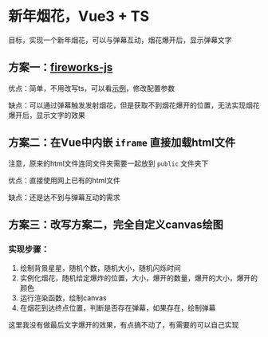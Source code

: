 # 新年烟花，Vue3 + TS

目标，实现一个新年烟花，可以与弹幕互动，烟花爆开后，显示弹幕文字

## 方案一：[fireworks-js](https://github.com/crashmax-dev/fireworks-js/)

优点：简单，不用改写ts，可以看[示例](https://fireworks.js.org/)，修改配置参数

缺点：可以通过弹幕触发发射烟花，但是获取不到烟花爆开的位置，无法实现烟花爆开后，显示文字的效果

## 方案二：在Vue中内嵌 `iframe` 直接加载html文件

注意，原来的html文件连同文件夹需要一起放到 `public` 文件夹下

优点：直接使用网上已有的html文件

缺点：还是达不到与弹幕互动的需求

## 方案三：改写方案二，完全自定义canvas绘图

### 实现步骤：

1. 绘制背景星星，随机个数，随机大小，随机闪烁时间
2. 实例化烟花，随机给定爆炸的位置，大小，爆开的数量，爆开的大小，爆开的颜色
3. 运行渲染函数，绘制canvas
4. 在烟花到达终点位置，判断是否存在弹幕，如果存在，绘制弹幕


这里我没有做最后文字爆开的效果，有点搞不动了，有需要的可以自己实现




